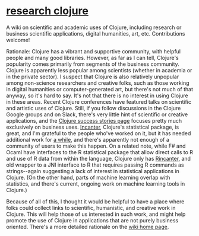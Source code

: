 # [research clojure](https://github.com/mars0i/research-clojure/wiki)
A wiki on scientific and academic uses of Clojure, including research or business scientific applications, digital humanities, art, etc.  Contributions welcome!

Rationale: Clojure has a vibrant and supportive community, with helpful people and many good libraries.  However, as far as I can tell, Clojure's popularity comes primarily from segments of the business community.  Clojure is apparently less popular among scientists (whether in academia or in the private sector).  I suspect that Clojure is also relatively unpopular among non-science researchers and creative folks, such as those working in digital humanities or computer-generated art, but there's not much of that anyway, so it's hard to say.  It's not that there is no interest in using Clojure in these areas.  Recent Clojure conferences have featured talks on scientific and artistic uses of Clojure.  Still, if you follow discussions in the Clojure Google groups and on Slack, there's very little hint of scientific or creative applications, and the [Clojure success stories page](https://clojure.org/community/success_stories) focuses pretty much exclusively on business uses.  [Incanter](http://incanter.org), Clojure's statistical package, is great, and I'm grateful to the people who've worked on it, but it has needed additional work for [a while](https://github.com/incanter/incanter), and there's apparently not enough of a community of users to make this happen.  On a related note, while F# and Ocaml have interfaces to the R statistical package that allow direct calls to R and use of R data from within the language, Clojure only has [Rincanter](https://github.com/jolby/rincanter), and old wrapper to a JNI interface to R that requires passing R commands as strings--again suggesting a lack of interest in statistical applications in Clojure.  (On the other hand, parts of machine learning overlap with statistics, and there's current, ongoing work on machine learning tools in Clojure.)

Because of all of this, I thought it would be helpful to have a place where folks could collect links to scientific, humanistic, and creative work in Clojure.  This will help those of us interested in such work, and might help promote the use of Clojure in applications that are not purely business oriented.  There's a more detailed rationale on the [wiki home page](https://github.com/mars0i/research-clojure/wiki).
